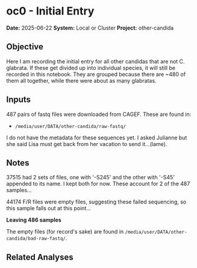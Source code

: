 # oc0 - Initial Entry

**Date:** 2025-06-22
**System:** Local or Cluster
**Project:** other-candida

## Objective
Here I am recording the initial entry for all other candidas that are not C. glabrata. If these 
get divided up into individual species, it will still be recorded in this notebook. They are 
grouped because there are ~480 of them all together, while there were about as many glabratas.

## Inputs
487 pairs of fastq files were downloaded from CAGEF. These are found in:
- `/media/user/DATA/other-candida/raw-fastq/`

I do not have the metadata for these sequences yet. I asked Julianne but she said Lisa must get 
back from her vacation to send it...(lame).


## Notes
37515 had 2 sets of files, one with '-S245' and the other with '-S45' appended to its name. I kept 
both for now. These account for 2 of the 487 samples...

44174 F/R files were empty files, suggesting these failed sequencing, so this sample falls out at 
this point...

**Leaving 486 samples**

The empty files (for record's sake) are found in `/media/user/DATA/other-candida/bad-raw-fastq/`.

## Related Analyses
